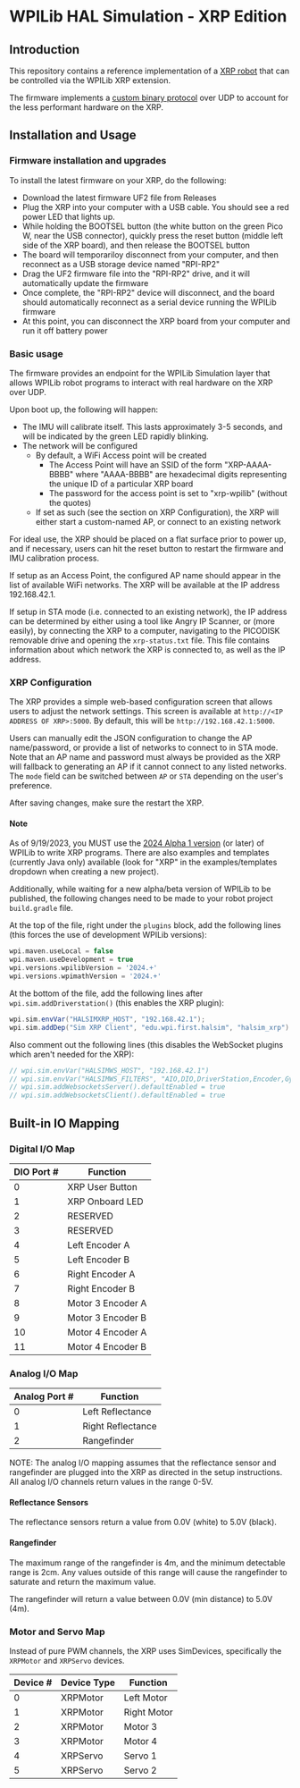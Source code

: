 # WPILib HAL Simulation - XRP Edition
## Introduction
This repository contains a reference implementation of a [XRP robot](https://www.sparkfun.com/products/22230) that can be controlled via the WPILib XRP extension.

The firmware implements a [custom binary protocol](https://github.com/wpilibsuite/allwpilib/tree/main/simulation/halsim_xrp) over UDP to account for the less performant hardware on the XRP.

## Installation and Usage

### Firmware installation and upgrades
To install the latest firmware on your XRP, do the following:

* Download the latest firmware UF2 file from Releases
* Plug the XRP into your computer with a USB cable. You should see a red power LED that lights up.
* While holding the BOOTSEL button (the white button on the green Pico W, near the USB connector), quickly press the reset button (middle left side of the XRP board), and then release the BOOTSEL button
* The board will temporariloy disconnect from your computer, and then reconnect as a USB storage device named "RPI-RP2"
* Drag the UF2 firmware file into the "RPI-RP2" drive, and it will automatically update the firmware
* Once complete, the "RPI-RP2" device will disconnect, and the board should automatically reconnect as a serial device running the WPILib firmware
* At this point, you can disconnect the XRP board from your computer and run it off battery power

### Basic usage
The firmware provides an endpoint for the WPILib Simulation layer that allows WPILib robot programs to interact with real hardware on the XRP over UDP. 

Upon boot up, the following will happen:
* The IMU will calibrate itself. This lasts approximately 3-5 seconds, and will be indicated by the green LED rapidly blinking.
* The network will be configured
  * By default, a WiFi Access point will be created
    * The Access Point will have an SSID of the form "XRP-AAAA-BBBB" where "AAAA-BBBB" are hexadecimal digits representing the unique ID of a particular XRP board
    * The password for the access point is set to "xrp-wpilib" (without the quotes)
  * If set as such (see the section on XRP Configuration), the XRP will either start a custom-named AP, or connect to an existing network

For ideal use, the XRP should be placed on a flat surface prior to power up, and if necessary, users can hit the reset button to restart the firmware and IMU calibration process.

If setup as an Access Point, the configured AP name should appear in the list of available WiFi networks. The XRP will be available at the IP address 192.168.42.1.

If setup in STA mode (i.e. connected to an existing network), the IP address can be determined by either using a tool like Angry IP Scanner, or (more easily), by connecting the XRP to a computer, navigating to the PICODISK removable drive and opening the `xrp-status.txt` file. This file contains information about which network the XRP is connected to, as well as the IP address.

### XRP Configuration
The XRP provides a simple web-based configuration screen that allows users to adjust the network settings. This screen is available at `http://<IP ADDRESS OF XRP>:5000`. By default, this will be `http://192.168.42.1:5000`.

Users can manually edit the JSON configuration to change the AP name/password, or provide a list of networks to connect to in STA mode. Note that an AP name and password must always be provided as the XRP will fallback to generating an AP if it cannot connect to any listed networks. The `mode` field can be switched between `AP` or `STA` depending on the user's preference.

After saving changes, make sure the restart the XRP.

#### Note
As of 9/19/2023, you MUST use the [2024 Alpha 1 version](https://github.com/wpilibsuite/allwpilib/releases/tag/v2024.0.0-alpha-1) (or later) of WPILib to write XRP programs. There are also examples and templates (currently Java only) available (look for "XRP" in the examples/templates dropdown when creating a new project).

Additionally, while waiting for a new alpha/beta version of WPILib to be published, the following changes need to be made to your robot project `build.gradle` file.

At the top of the file, right under the `plugins` block, add the following lines (this forces the use of development WPILib versions):

```groovy
wpi.maven.useLocal = false
wpi.maven.useDevelopment = true
wpi.versions.wpilibVersion = '2024.+'
wpi.versions.wpimathVersion = '2024.+'
```

At the bottom of the file, add the following lines after `wpi.sim.addDriverstation()` (this enables the XRP plugin):

```groovy
wpi.sim.envVar("HALSIMXRP_HOST", "192.168.42.1");
wpi.sim.addDep("Sim XRP Client", "edu.wpi.first.halsim", "halsim_xrp").defaultEnabled = true;
```

Also comment out the following lines (this disables the WebSocket plugins which aren't needed for the XRP):

```groovy
// wpi.sim.envVar("HALSIMWS_HOST", "192.168.42.1")
// wpi.sim.envVar("HALSIMWS_FILTERS", "AIO,DIO,DriverStation,Encoder,Gyro,XRPMotor,XRPServo,HAL")
// wpi.sim.addWebsocketsServer().defaultEnabled = true
// wpi.sim.addWebsocketsClient().defaultEnabled = true
```

## Built-in IO Mapping

### Digital I/O Map
| DIO Port # | Function          |
|------------|-------------------|
| 0          | XRP User Button   |
| 1          | XRP Onboard LED   |
| 2          | RESERVED          |
| 3          | RESERVED          |
| 4          | Left Encoder A    |
| 5          | Left Encoder B    |
| 6          | Right Encoder A   |
| 7          | Right Encoder B   |
| 8          | Motor 3 Encoder A |
| 9          | Motor 3 Encoder B |
| 10         | Motor 4 Encoder A |
| 11         | Motor 4 Encoder B |

### Analog I/O Map
| Analog Port # | Function          |
|---------------|-------------------|
| 0             | Left Reflectance  |
| 1             | Right Reflectance |
| 2             | Rangefinder       |

NOTE: The analog I/O mapping assumes that the reflectance sensor and rangefinder are plugged into the XRP as directed in the setup instructions. All analog I/O channels return values in the range 0-5V.

#### Reflectance Sensors
The reflectance sensors return a value from 0.0V (white) to 5.0V (black).

#### Rangefinder
The maximum range of the rangefinder is 4m, and the minimum detectable range is 2cm. Any values outside of this range will cause the rangefinder to saturate and return the maximum value.

The rangefinder will return a value between 0.0V (min distance) to 5.0V (4m).

### Motor and Servo Map

Instead of pure PWM channels, the XRP uses SimDevices, specifically the `XRPMotor` and `XRPServo` devices. 

| Device  # | Device Type | Function    |
|-----------|-------------|-------------|
| 0         | XRPMotor    | Left Motor  |
| 1         | XRPMotor    | Right Motor |
| 2         | XRPMotor    | Motor 3     |
| 3         | XRPMotor    | Motor 4     |
| 4         | XRPServo    | Servo 1     |
| 5         | XRPServo    | Servo 2     |
